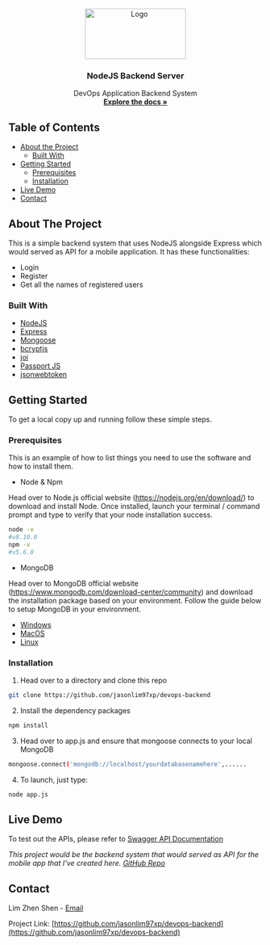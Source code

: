 <!-- PROJECT LOGO -->
<br />
<p align="center">
  <a href="https://github.com/jasonlim97xp/devops-backend">
    <img src="https://upload.wikimedia.org/wikipedia/commons/d/d9/Node.js_logo.svg" alt="Logo" width="200" height="100">
  </a>

  <h3 align="center">NodeJS Backend Server</h3>

  <p align="center">
    DevOps Application Backend System
    <br />
    <a href="https://github.com/jasonlim97xp/devops-backend"><strong>Explore the docs »</strong></a>
  </p>
</p>



<!-- TABLE OF CONTENTS -->
## Table of Contents

* [About the Project](#about-the-project)
  * [Built With](#built-with)
* [Getting Started](#getting-started)
  * [Prerequisites](#prerequisites)
  * [Installation](#installation)
* [Live Demo](#live-demo)
* [Contact](#contact)



<!-- ABOUT THE PROJECT -->
## About The Project

This is a simple backend system that uses NodeJS alongside Express which would served as API for a mobile application. It has these functionalities:
- Login
- Register
- Get all the names of registered users

### Built With

* [NodeJS]()
* [Express]()
* [Mongoose](https://github.com/Automattic/mongoose)
* [bcryptjs](https://github.com/dcodeIO/bcrypt.js#readme)
* [joi](https://github.com/hapijs/joi)
* [Passport JS](http://www.passportjs.org/)
* [jsonwebtoken](https://github.com/auth0/node-jsonwebtoken#readme)



<!-- GETTING STARTED -->
## Getting Started

To get a local copy up and running follow these simple steps.

### Prerequisites

This is an example of how to list things you need to use the software and how to install them.
* Node & Npm

Head over to Node.js official website (https://nodejs.org/en/download/) to download and install Node. 
Once installed, launch your terminal / command prompt and type to verify that your node installation success.

```sh
node -v   
#v8.10.0
npm -v
#v5.6.0
```

* MongoDB

Head over to MongoDB official website (https://www.mongodb.com/download-center/community) and download the installation package based on your environment. 
Follow the guide below to setup MongoDB in your environment.
* [Windows](https://docs.mongodb.com/manual/tutorial/install-mongodb-on-windows/)
* [MacOS](https://docs.mongodb.com/manual/tutorial/install-mongodb-on-os-x/)
* [Linux](https://docs.mongodb.com/manual/administration/install-on-linux/)

### Installation
 
1. Head over to a directory and clone this repo
```sh
git clone https://github.com/jasonlim97xp/devops-backend
```
2. Install the dependency packages
```sh
npm install
```
3. Head over to app.js and ensure that mongoose connects to your local MongoDB
```sh
mongoose.connect('mongodb://localhost/yourdatabasenamehere',......
```
4. To launch, just type:
```sh
node app.js
```


<!-- USAGE EXAMPLES -->
## Live Demo

To test out the APIs, please refer to [Swagger API Documentation](http://ec2-18-219-240-129.us-east-2.compute.amazonaws.com:3000/api-docs/) 

_This project would be the backend system that would served as API for the mobile app that I've created here. [GitHub Repo](https://github.com/jasonlim97xp/devops-frontend)_


<!-- CONTACT -->
## Contact

Lim Zhen Shen - [Email](zhenshen.lim@digi.com.my)

Project Link: [https://github.com/jasonlim97xp/devops-backend](https://github.com/jasonlim97xp/devops-backend)
